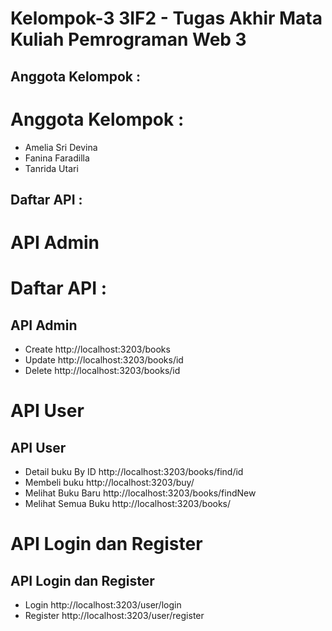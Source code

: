 # Kelompok-3 3IF2 - Tugas Akhir Mata Kuliah Pemrograman Web 3 

## Anggota Kelompok : 
# Anggota Kelompok : 
* Amelia Sri Devina
* Fanina Faradilla
* Tanrida Utari 

## Daftar API :
# API Admin
# Daftar API :
## API Admin
* Create http://localhost:3203/books 
* Update http://localhost:3203/books/id
* Delete http://localhost:3203/books/id 

# API User
## API User
* Detail buku By ID http://localhost:3203/books/find/id 
* Membeli buku http://localhost:3203/buy/
* Melihat Buku Baru http://localhost:3203/books/findNew
* Melihat Semua Buku http://localhost:3203/books/

# API Login dan Register
## API Login dan Register
* Login http://localhost:3203/user/login
* Register http://localhost:3203/user/register
